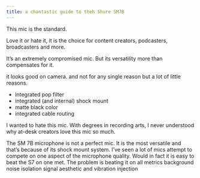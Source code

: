 ```yaml
---
title: a chantastic guide to theh Shure SM7B
---
```


This mic is the standard.

Love it or hate it, it is the choice for content creators, podcasters, broadcasters and more.

It’s an extremely compromised mic. But its versatility more than compensates for it.

it looks good on camera. and not for any single reason but a lot of little reasons.

- integrated pop filter
- integrated (and internal) shock mount
- matte black color
- integrated cable routing

I wanted to hate this mic. With degrees in recording arts, I never understood why at-desk creators love this mic so much.

The SM 7B microphone is not a perfect mic. It is the most versatile and that’s because of its shock mount system. I’ve seen a lot of mics attempt to compete on one aspect of the microphone quality. Would in fact it is easy to beat the S7 on one met. The problem is beating it on all metrics background noise isolation signal aesthetic and vibration injection
